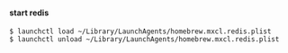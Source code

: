 #### start redis

```
$ launchctl load ~/Library/LaunchAgents/homebrew.mxcl.redis.plist
$ launchctl unload ~/Library/LaunchAgents/homebrew.mxcl.redis.plist
```